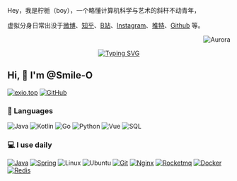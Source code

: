 Hey，我是柠栀（boy），一个略懂计算机科学与艺术的斜杆不动青年，

虚拟分身日常出没于[微博](https://weibo.com)、[知乎](https://www.zhihu.com)、[B站](https://space.bilibili.com)、[Instagram](https://www.instagram.com)、[推特](https://twitter.com)、[Github](https://github.com/Smile-O) 等。

<p align="right"> <img src="https://komarev.com/ghpvc/?username=Smile-O&label=Profile%20views&color=0e75b6&style=flat" alt="Aurora" /> </p>


<div align="center">
  <a href="https://exio.top/">
    <img src="https://readme-typing-svg.demolab.com?font=Fira+Code&pause=1000&color=008c8c&width=435&lines=热爱可抵岁月漫长！;让正确的事情持续发生！&center=true&size=27" alt="Typing SVG" />
  </a>
</div>

## Hi, 👋 I'm @Smile-O

[![exio.top](https://img.shields.io/badge/-exio.top-00A98F?&logo=About.me&logoColor=FFFFFF)](https://exio.top/) 
[![GitHub](https://img.shields.io/badge/-GitHub-181717?&logo=GitHub)](https://github.com/Smile-O)


### 🚀 Languages

![Java](https://img.shields.io/badge/-Java-000?&logo=OpenJDK)
![Kotlin](https://img.shields.io/badge/-Kotlin-000?&logo=Kotlin)
![Go](https://img.shields.io/badge/-Go-000?&logo=C%2B%2B&logoColor=00599C)
![Python](https://img.shields.io/badge/-Python-000?&logo=python)
![Vue](https://img.shields.io/badge/Vue.js-35495E?logo=vue.js&logoColor=4FC08D)
![SQL](https://img.shields.io/badge/-SQL-000?&logo=sqlite&logoColor=003b57)


### 💻 I use daily

[![Java](https://img.shields.io/badge/-Java-000?&logo=OpenJDK)](https://exio.top/)
[![Spring](https://img.shields.io/badge/SpringBoot-35495E?logo=Spring&logoColor=4FC08D)](https://exio.top/)
![Linux](https://img.shields.io/badge/-Linux-000?&logo=Linux&logoColor=3ddc84)
![Ubuntu](https://img.shields.io/badge/-Ubuntu-000?&logo=Ubuntu)
[![Git](https://img.shields.io/badge/-Git-000000?logo=git&logoColor=FF7043)](https://exio.top/)
[![Nginx](https://img.shields.io/badge/-Nginx-F6C915?logo=nginx&logoColor=029137)](https://exio.top/)
[![Rocketmq](https://img.shields.io/badge/-Rocketmq-7A1FA2?logo=rocketmq&logoColor=FC8019)](https://exio.top/)
[![Docker](https://img.shields.io/badge/docker-20232A?logo=docker&logoColor=61DAFB)](https://exio.top/)
[![Redis](https://img.shields.io/badge/-Redis-F6C915?logo=Redis&logoColor=F16061)](https://exio.top/)
